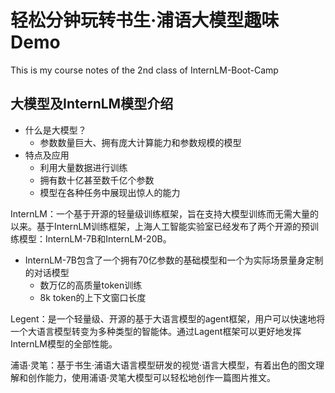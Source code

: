 # 轻松分钟玩转书生·浦语大模型趣味 Demo
This is my course notes of the 2nd class of InternLM-Boot-Camp

## 大模型及InternLM模型介绍


- 什么是大模型？
    - 参数数量巨大、拥有庞大计算能力和参数规模的模型
- 特点及应用
    - 利用大量数据进行训练
    - 拥有数十亿甚至数千亿个参数
    - 模型在各种任务中展现出惊人的能力


InternLM：一个基于开源的轻量级训练框架，旨在支持大模型训练而无需大量的以来。基于InternLM训练框架，上海人工智能实验室已经发布了两个开源的预训练模型：InternLM-7B和InternLM-20B。

- InternLM-7B包含了一个拥有70亿参数的基础模型和一个为实际场景量身定制的对话模型
    - 数万亿的高质量token训练
    - 8k token的上下文窗口长度

Legent：是一个轻量级、开源的基于大语言模型的agent框架，用户可以快速地将一个大语言模型转变为多种类型的智能体。通过Lagent框架可以更好地发挥InternLM模型的全部性能。

浦语·灵笔：基于书生·浦语大语言模型研发的视觉·语言大模型，有着出色的图文理解和创作能力，使用浦语·灵笔大模型可以轻松地创作一篇图片推文。
